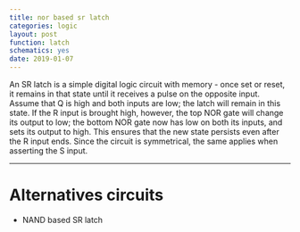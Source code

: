 ```yaml
---
title: nor based sr latch
categories: logic
layout: post
function: latch
schematics: yes
date: 2019-01-07
---
```


An SR latch is a simple digital logic circuit with memory - once set or reset, it remains in that state until it receives a pulse on the opposite input.
Assume that Q is high and both inputs are low; the latch will remain in this state. If the R input is brought high, however, the top NOR gate will change its output to low; the bottom NOR gate now has low on both its inputs, and sets its output to high. This ensures that the new state persists even after the R input ends. Since the circuit is symmetrical, the same applies when asserting the S input.

---

# Alternatives circuits

* NAND based SR latch
